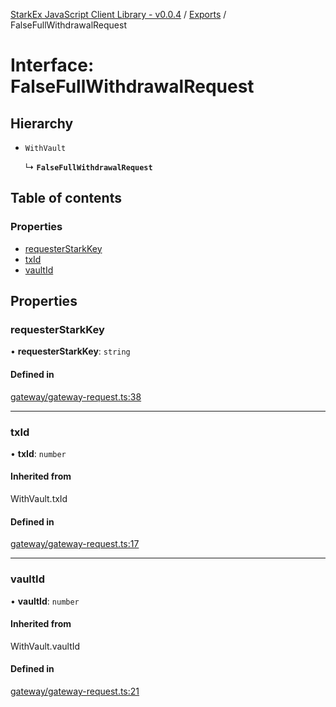 [StarkEx JavaScript Client Library - v0.0.4](../README.md) / [Exports](../modules.md) / FalseFullWithdrawalRequest

# Interface: FalseFullWithdrawalRequest

## Hierarchy

- `WithVault`

  ↳ **`FalseFullWithdrawalRequest`**

## Table of contents

### Properties

- [requesterStarkKey](FalseFullWithdrawalRequest.md#requesterstarkkey)
- [txId](FalseFullWithdrawalRequest.md#txid)
- [vaultId](FalseFullWithdrawalRequest.md#vaultid)

## Properties

### requesterStarkKey

• **requesterStarkKey**: `string`

#### Defined in

[gateway/gateway-request.ts:38](https://github.com/starkware-libs/starkex-js/blob/5a44e1f/src/lib/gateway/gateway-request.ts#L38)

---

### txId

• **txId**: `number`

#### Inherited from

WithVault.txId

#### Defined in

[gateway/gateway-request.ts:17](https://github.com/starkware-libs/starkex-js/blob/5a44e1f/src/lib/gateway/gateway-request.ts#L17)

---

### vaultId

• **vaultId**: `number`

#### Inherited from

WithVault.vaultId

#### Defined in

[gateway/gateway-request.ts:21](https://github.com/starkware-libs/starkex-js/blob/5a44e1f/src/lib/gateway/gateway-request.ts#L21)
